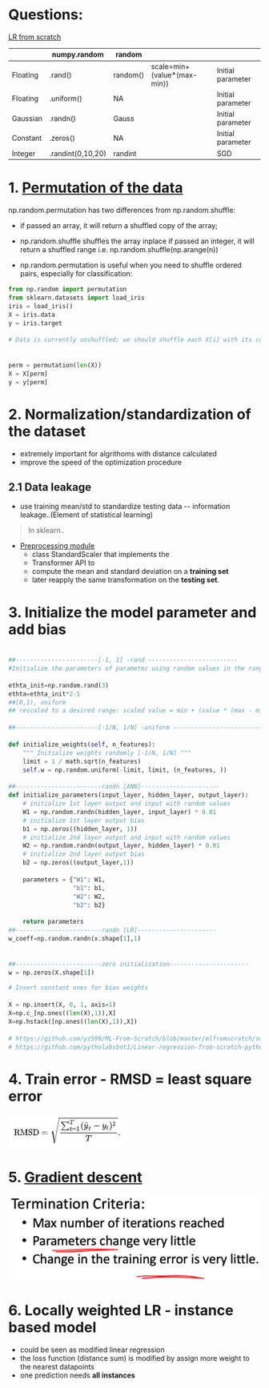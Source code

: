 # Questions:

 [LR from scratch](https://github.com/yz599/ML-From-Scratch/blob/master/mlfromscratch/supervised_learning/regression.py)


|   | numpy.random  |random   |   |   |
|---|---|---|---|---|
| Floating  |.rand()   | random()  | scale=min+(value*(max-min))  | Initial parameter  |
|  Floating|.uniform()   | NA  |   | Initial parameter   |
|  Gaussian |.randn()   |  Gauss |   | Initial parameter   |
|  Constant |.zeros()   | NA  |   | Initial parameter   |
| Integer  |.randint(0,10,20)   | randint  |   | SGD  |
 




# 1. [Permutation of the data](https://stackoverflow.com/questions/15474159/shuffle-vs-permute-numpy)

np.random.permutation has two differences from np.random.shuffle:

- if passed an array, it will return a shuffled copy of the array; 
- np.random.shuffle shuffles the array inplace
if passed an integer, it will return a shuffled range i.e. np.random.shuffle(np.arange(n))

- np.random.permutation is useful when you need to shuffle ordered pairs, especially for classification:

```python
from np.random import permutation
from sklearn.datasets import load_iris
iris = load_iris()
X = iris.data
y = iris.target

# Data is currently unshuffled; we should shuffle each X[i] with its corresponding y[i]


perm = permutation(len(X))
X = X[perm]
y = y[perm]
```


# 2. Normalization/standardization of the dataset
- extremely important for algrithoms with distance calculated
- improve the speed of the optimization procedure 
  
## 2.1 Data leakage
- use training mean/std to standardize testing data -- information leakage..(Element of statistical learning)
> In sklearn..
- [Preprocessing module](https://scikit-learn.org/stable/modules/preprocessing.html) 
  - class StandardScaler that implements the 
  - Transformer API to 
  - compute the mean and standard deviation on a **training set** 
  - later reapply the same transformation on the **testing set**. 
  
# 3. Initialize the model parameter and add bias
```python

##-----------------------[-1, 1] -rand -------------------------
#Initialize the parameters of parameter using random values in the range [-1, 1]

ethta_init=np.random.rand(3)   
ethta=ethta_init*2-1           
##[0,1), uniform
## rescaled to a desired range: scaled value = min + (value * (max - min))

##-----------------------[-1/N, 1/N] -uniform -------------------------

def initialize_weights(self, n_features):
    """ Initialize weights randomly [-1/N, 1/N] """
    limit = 1 / math.sqrt(n_features)
    self.w = np.random.uniform(-limit, limit, (n_features, ))

##------------------------randn [ANN]----------------------
def initialize_parameters(input_layer, hidden_layer, output_layer):
    # initialize 1st layer output and input with random values
    W1 = np.random.randn(hidden_layer, input_layer) * 0.01
    # initialize 1st layer output bias
    b1 = np.zeros((hidden_layer, 1))
    # initialize 2nd layer output and input with random values
    W2 = np.random.randn(output_layer, hidden_layer) * 0.01
    # initialize 2nd layer output bias
    b2 = np.zeros((output_layer,1))
    
    parameters = {"W1": W1,
                  "b1": b1,
                  "W2": W2,
                  "b2": b2}
    
    return parameters
##------------------------randn [LR]----------------------
w_coeff=np.random.randn(x.shape[1],1)


##------------------------zero initialization----------------------
w = np.zeros(X.shape[1])


```
```python
# Insert constant ones for bias weights

X = np.insert(X, 0, 1, axis=1)
X=np.c_[np.ones((len(X),1)),X] 
X=np.hstack([np.ones((len(X),1)),X])

# https://github.com/yz599/ML-From-Scratch/blob/master/mlfromscratch/supervised_learning/regression.py
# https://github.com/pytholabsbot1/Linear-regression-from-scratch-python/blob/master/Linear_reg3.ipynb
```


# 4. Train error - RMSD = least square error
![picture 2](../../../images/c158819e04bbbf8844d701a714ed12e264b371e6bc08b007d2db665dccd62dff.png)  

# 5. [Gradient descent](https://github.com/saugatapaul1010/Implement-SGD-from-scratch./blob/master/Implement%20SGD%20for%20Linear%20Regression%20for%20Boston%20Housing%20Dataset.ipynb)
![picture 16](../../../images/652fbb205d14fdb71591ea5583e24ce27b118a0ea28b3d9e97e2b908395dac84.png) 

# 6. Locally weighted LR - instance based model
- could be seen as modified linear regression 
- the loss function (distance sum) is modified by assign more weight to the nearest datapoints
- one prediction needs **all instances** 


